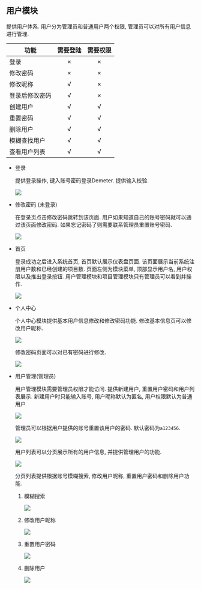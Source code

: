 用户模块
---

提供用户体系. 用户分为管理员和普通用户两个权限, 管理员可以对所有用户信息进行管理. 

| 功能 | 需要登陆 | 需要权限 |
| --- | :---: | :---: |
| 登录 | × | × |
| 修改密码 | × | × |
| 修改昵称 | √ | × |
| 登录后修改密码 | √ | × |
| 创建用户 | √ | √ |
| 重置密码 | √ | √ |
| 删除用户 | √ | √ |
| 模糊查找用户 | √ | √ |
| 查看用户列表 | √ | √ |

* 登录

	提供登录操作, 键入账号密码登录Demeter. 提供输入校验.

	![](http://od9tun44g.bkt.clouddn.com/demeter/login.png)
	
* 修改密码 (未登录)

	在登录页点击修改密码跳转到该页面. 用户如果知道自己的账号密码就可以通过该页面修改密码. 如果忘记密码了则需要联系管理员重置账号密码.
	
	![](http://od9tun44g.bkt.clouddn.com/demeter/modify_password.png)
	
* 首页

	登录成功之后进入系统首页, 首页默认展示仪表盘页面. 该页面展示当前系统注册用户数和已经创建的项目数. 页面左侧为模块菜单, 顶部显示用户名, 用户权限以及推出登录按钮. 用户管理模块和项目管理模块只有管理员可以看到并操作.
	
	![](http://od9tun44g.bkt.clouddn.com/demeter/dashboard.png)
	
* 个人中心

	个人中心模块提供基本用户信息修改和修改密码功能. 修改基本信息页可以修改用户昵称.
	
	![](http://od9tun44g.bkt.clouddn.com/demeter/user_center_modify_general_info.png)
	
	修改密码页面可以对已有密码进行修改.
	
	![](http://od9tun44g.bkt.clouddn.com/demeter/user_center_modify_password_login.png)
	
* 用户管理(管理员)

	用户管理模块需要管理员权限才能访问. 提供新建用户, 重置用户密码和用户列表展示. 新建用户时只能输入账号, 用户昵称默认为匿名, 用户权限默认为普通用户
	
	![](http://od9tun44g.bkt.clouddn.com/demeter/user_manager_create_user.png)
	
	管理员可以根据用户提供的账号重置该用户的密码. 默认密码为`a123456`.
	
	![](http://od9tun44g.bkt.clouddn.com/demeter/user_manager_reset_password.png)
	
	用户列表可以分页展示所有的用户信息, 并提供管理用户的功能.
	
	![](http://od9tun44g.bkt.clouddn.com/demeter/user_manager_user_list.png)
	
	分页列表提供根据账号模糊搜索, 修改用户昵称, 重置用户密码和删除用户功能.
	
	1. 模糊搜索
	
		![](http://od9tun44g.bkt.clouddn.com/demeter/user_manager_list_search.png)
	
	2. 修改用户昵称

		![](http://od9tun44g.bkt.clouddn.com/demeter/user_manager_list_modify_nickname.png)
		
	3. 重置用户密码

		![](http://od9tun44g.bkt.clouddn.com/demeter/user_manager_list_reset_password.png)
		
	4. 删除用户

		![](http://od9tun44g.bkt.clouddn.com/demeter/user_manager_list_delete_user.png)
	